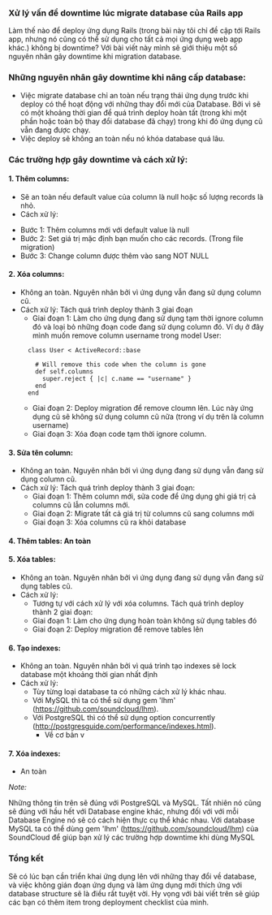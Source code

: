 ### Xử lý vấn đề downtime lúc migrate database của Rails app

Làm thế nào để deploy ứng dụng Rails (trong bài này tôi chỉ đề cập tới Rails app, nhưng nó cũng có thể sử dụng cho tất cả mọi ứng dụng web app khác.) không bị downtime? Với bài viết này mình sẽ giới thiệu một số nguyên nhân gây downtime khi migration database.

### Những nguyên nhân gây downtime khi nâng cấp database:
  - Việc migrate database chỉ an toàn nếu trạng thái ứng dụng trước khi deploy có thể hoạt động với những thay đổi mới của Database. Bởi vì sẽ có một khoảng thời gian để quá trình deploy hoàn tất (trong khi một phần hoặc toàn bộ thay đổi database đã chạy) trong khi đó ứng dụng cũ vẫn đang được chạy.
  - Việc deploy sẽ không an toàn nếu nó khóa database quá lâu.

### Các trường hợp gây downtime và cách xử lý:

#### 1. Thêm columns:
 - Sẽ an toàn nếu default value của column là null hoặc số lượng records là nhỏ.
 - Cách xử lý:
  + Bước 1: Thêm columns mới với default value là null
  + Bước 2: Set giá trị mặc định bạn muốn cho các records. (Trong file migration)
  + Bước 3: Change column được thêm vào sang NOT NULL
#### 2. Xóa columns:
  - Không an toàn. Nguyên nhân bởi vì ứng dụng vẫn đang sử dụng column cũ.
  - Cách xử lý:
    Tách quá trình deploy thành 3 giai đoạn
    + Giai đoạn 1: Làm cho ứng dụng đang sử dụng tạm thời ignore column đó và loại bỏ những đoạn code đang sử dụng column đó.
      Ví dụ ở đây mình muốn remove column username trong model User:
    ```
      class User < ActiveRecord::base

        # Will remove this code when the column is gone
        def self.columns
          super.reject { |c| c.name == "username" }
        end
      end
    ```
    + Giai đoạn 2: Deploy migration để remove cloumn lên. Lúc này ứng dụng cũ sẽ không sử dụng column cũ nữa (trong ví dụ trên là column username)
    + Giai đoạn 3: Xóa đoạn code tạm thời ignore column.
#### 3. Sửa tên column:
  - Không an toàn. Nguyên nhân bởi vì ứng dụng đang sử dụng vẫn đang sử dụng column cũ.
  - Cách xử lý:
    Tách quá trình deploy thành 3 giai đoạn:
    + Giai đoạn 1: Thêm column mới, sửa code để ứng dụng ghi giá trị cả columns cũ lẫn columns mới.
    + Giai đoạn 2: Migrate tất cả giá trị từ columns cũ sang columns mới
    + Giai đoạn 3: Xóa columns cũ ra khỏi database
#### 4. Thêm tables: An toàn
#### 5. Xóa tables:
  - Không an toàn. Nguyên nhân bởi vì ứng dụng đang sử dụng vẫn đang sử dụng tables cũ.
  - Cách xử lý:
    - Tương tự với cách xử lý với xóa columns. Tách quá trình deploy thành 2 giai đoạn:
    + Giai đoạn 1: Làm cho ứng dụng hoàn toàn không sử dụng tables đó
    + Giai đoạn 2: Deploy migration để remove tables lên
#### 6. Tạo indexes:
  - Không an toàn. Nguyên nhân bởi vì quá trình tạo indexes sẽ lock database một khoảng thời gian nhất định
  - Cách xử lý:
    + Tùy từng loại database ta có những cách xử lý khác nhau.
    + Với MySQL thì ta có thể sử dụng gem 'lhm' (https://github.com/soundcloud/lhm).
    + Với PostgreSQL thì có thể sử dụng option concurrently (http://postgresguide.com/performance/indexes.html). 
        * Về cơ bản v
#### 7. Xóa indexes:
  - An toàn

*Note:*

Những thông tin trên sẽ đúng với PostgreSQL và MySQL. Tất nhiên nó cũng sẽ đúng với hầu hết với Database engine khác, nhưng đối với với mỗi Database Engine nó sẽ có cách hiện thực cụ thể khác nhau. Với database MySQL ta có thể dùng gem 'lhm' (https://github.com/soundcloud/lhm) của SoundCloud để giúp bạn xử lý các trường hợp downtime khi dùng MySQL

### Tổng kết

Sẽ có lúc bạn cần triển khai ứng dụng lên với những thay đổi về database, và việc không gián đoạn ứng dụng và làm ứng dụng mới thích ứng với database structure sẽ là điều rất tuyệt vời. Hy vọng với bài viết trên sẽ giúp các bạn có thêm item trong deployment checklist của mình.
